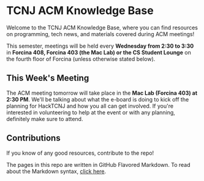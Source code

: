 # TCNJ ACM Knowledge Base

Welcome to the TCNJ ACM Knowledge Base, where you can find resources on programming, tech news, and materials covered during ACM meetings!

This semester, meetings will be held every **Wednesday from 2:30 to 3:30** in **Forcina 408, Forcina 403 (the Mac Lab)  or the CS Student Lounge** on the fourth floor of Forcina (unless otherwise stated below).

## This Week's Meeting

The ACM meeting tomorrow will take place in the **Mac Lab (Forcina 403) at 2:30 PM**. We'll be talking about what the e-board is doing to kick off the planning for HackTCNJ and how you all can get involved. If you're interested in volunteering to help at the event or with any planning, definitely make sure to attend.

## Contributions

If you know of any good resources, contribute to the repo!

The pages in this repo are written in GitHub Flavored Markdown.  To read about the Markdown syntax, [click here](https://help.github.com/categories/88/articles).

